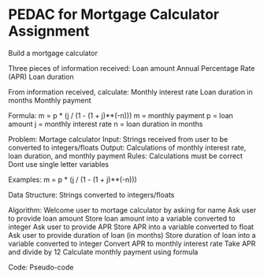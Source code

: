 # PEDAC for Mortgage Calculator Assignment #

Build a mortgage calculator

Three pieces of information received:
  Loan amount
  Annual Percentage Rate (APR)
  Loan duration

From information received, calculate: 
  Monthly interest rate
  Loan duration in months
  Monthly payment 

Formula: 
  m = p * (j / (1 - (1 + j)**(-n)))
    m = monthly payment
    p = loan amount 
    j = monthly interest rate
    n = loan duration in months

Problem: Mortage calculator
          Input: Strings received from user to be converted to integers/floats
          Output: Calculations of monthly interest rate, loan duration, and monthly payment
          Rules:  Calculations must be correct
                  Dont use single letter variables

Examples: m = p * (j / (1 - (1 + j)**(-n)))

Data Structure: Strings converted to integers/floats
                
Algorithm: 
          Welcome user to mortage calculator by asking for name
          Ask user to provide loan amount
          Store loan amount into a variable converted to integer
          Ask user to provide APR
          Store APR into a variable converted to float
          Ask user to provide duration of loan (in months)
          Store duration of loan into a variable converted to integer
          Convert APR to monthly interest rate
            Take APR and divide by 12
          Calculate monthly payment using formula 

Code: Pseudo-code
        

